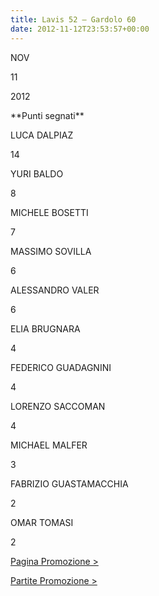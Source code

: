```yaml
---
title: Lavis 52 – Gardolo 60
date: 2012-11-12T23:53:57+00:00
---
```

NOV

11

2012

\*\*Punti segnati\*\*

LUCA DALPIAZ

14

YURI BALDO

8

MICHELE BOSETTI

7

MASSIMO SOVILLA

6

ALESSANDRO VALER

6

ELIA BRUGNARA

4

FEDERICO GUADAGNINI

4

LORENZO SACCOMAN

4

MICHAEL MALFER

3

FABRIZIO GUASTAMACCHIA

2

OMAR TOMASI

2

[Pagina Promozione >](http://www.basketgardolo.it/promozione)

[Partite Promozione >](http://www.basketgardolo.it/?tag=promozione&cat=11)